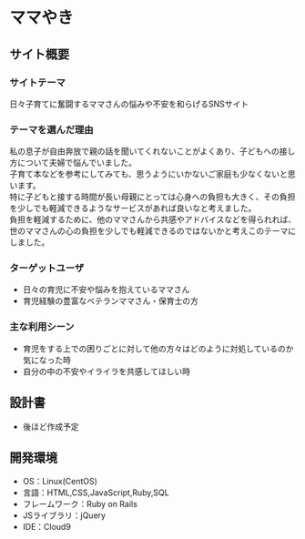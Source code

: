 # ママやき
## サイト概要
### サイトテーマ
日々子育てに奮闘するママさんの悩みや不安を和らげるSNSサイト
### テーマを選んだ理由
私の息子が自由奔放で親の話を聞いてくれないことがよくあり、子どもへの接し方について夫婦で悩んでいました。  
子育て本などを参考にしてみても、思うようにいかないご家庭も少なくないと思います。  
特に子どもと接する時間が長い母親にとっては心身への負担も大きく、その負担を少しでも軽減できるようなサービスがあれば良いなと考えました。  
負担を軽減するために、他のママさんから共感やアドバイスなどを得られれば、世のママさんの心の負担を少しでも軽減できるのではないかと考えこのテーマにしました。

### ターゲットユーザ
- 日々の育児に不安や悩みを抱えているママさん  
- 育児経験の豊富なベテランママさん・保育士の方

### 主な利用シーン
- 育児をする上での困りごとに対して他の方々はどのように対処しているのか気になった時  
- 自分の中の不安やイライラを共感してほしい時
​
## 設計書
- 後ほど作成予定

## 開発環境
- OS：Linux(CentOS)
- 言語：HTML,CSS,JavaScript,Ruby,SQL
- フレームワーク：Ruby on Rails
- JSライブラリ：jQuery
- IDE：Cloud9

